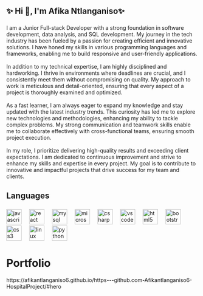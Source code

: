 <h2 align="left">✨ Hi 👋, I'm Afika Ntlanganiso✨</h2>

###

<p align="left">I am a Junior Full-stack Developer with a strong foundation in software development, data analysis, and SQL development. My journey in the tech industry has been fueled by a passion for creating efficient and innovative solutions. I have honed my skills in various programming languages and frameworks, enabling me to build responsive and user-friendly applications.<br><br>In addition to my technical expertise, I am highly disciplined and hardworking. I thrive in environments where deadlines are crucial, and I consistently meet them without compromising on quality. My approach to work is meticulous and detail-oriented, ensuring that every aspect of a project is thoroughly examined and optimized.<br><br>As a fast learner, I am always eager to expand my knowledge and stay updated with the latest industry trends. This curiosity has led me to explore new technologies and methodologies, enhancing my ability to tackle complex problems. My strong communication and teamwork skills enable me to collaborate effectively with cross-functional teams, ensuring smooth project execution.<br><br>In my role, I prioritize delivering high-quality results and exceeding client expectations. I am dedicated to continuous improvement and strive to enhance my skills and expertise in every project. My goal is to contribute to innovative and impactful projects that drive success for my team and clients.</p>

###

<h2 align="left">Languages</h2>

###

<div align="left">
  <img src="https://cdn.jsdelivr.net/gh/devicons/devicon/icons/javascript/javascript-original.svg" height="40" alt="javascript logo"  />
  <img width="12" />
  <img src="https://cdn.jsdelivr.net/gh/devicons/devicon/icons/react/react-original.svg" height="40" alt="react logo"  />
  <img width="12" />
  <img src="https://cdn.jsdelivr.net/gh/devicons/devicon/icons/mysql/mysql-original.svg" height="40" alt="mysql logo"  />
  <img width="12" />
  <img src="https://cdn.jsdelivr.net/gh/devicons/devicon/icons/microsoftsqlserver/microsoftsqlserver-plain.svg" height="40" alt="microsoftsqlserver logo"  />
  <img width="12" />
  <img src="https://cdn.jsdelivr.net/gh/devicons/devicon/icons/csharp/csharp-original.svg" height="40" alt="csharp logo"  />
  <img width="12" />
  <img src="https://cdn.jsdelivr.net/gh/devicons/devicon/icons/vscode/vscode-original.svg" height="40" alt="vscode logo"  />
  <img width="12" />
  <img src="https://cdn.jsdelivr.net/gh/devicons/devicon/icons/html5/html5-original.svg" height="40" alt="html5 logo"  />
  <img width="12" />
  <img src="https://cdn.jsdelivr.net/gh/devicons/devicon/icons/bootstrap/bootstrap-original.svg" height="40" alt="bootstrap logo"  />
  <img width="12" />
  <img src="https://cdn.jsdelivr.net/gh/devicons/devicon/icons/css3/css3-original.svg" height="40" alt="css3 logo"  />
  <img width="12" />
  <img src="https://cdn.jsdelivr.net/gh/devicons/devicon/icons/linux/linux-original.svg" height="40" alt="linux logo"  />
  <img width="12" />
  <img src="https://cdn.jsdelivr.net/gh/devicons/devicon/icons/python/python-original.svg" height="40" alt="python logo"  />
</div>
<div> <h1>Portfolio</h1> https://afikantlanganiso6.github.io/https---github.com-Afikantlanganiso6-HospitalProject/#hero</div>

###

<p align="left"></p>

###

<div align="left">
</div>

###

<p align="left"></p>

###

<p align="left"></p>

###

